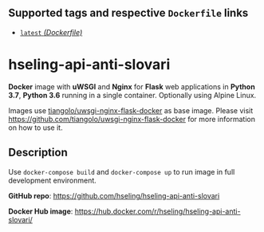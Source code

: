 ## Supported tags and respective `Dockerfile` links

* [`latest` _(Dockerfile)_](https://github.com/hseling/hseling-api-anti-slovari/blob/master/Dockerfile)

# hseling-api-anti-slovari

**Docker** image with **uWSGI** and **Nginx** for **Flask** web applications in **Python 3.7**, **Python 3.6** running in a single container. Optionally using Alpine Linux.

Images use [tiangolo/uwsgi-nginx-flask-docker](https://hub.docker.com/r/tiangolo/uwsgi-nginx-flask/) as base image. Please visit https://github.com/tiangolo/uwsgi-nginx-flask-docker for more information on how to use it.

## Description

Use `docker-compose build` and `docker-compose up` to run image in full development environment.

**GitHub repo**: <https://github.com/hseling/hseling-api-anti-slovari>

**Docker Hub image**: <https://hub.docker.com/r/hseling/hseling-api-anti-slovari/>
